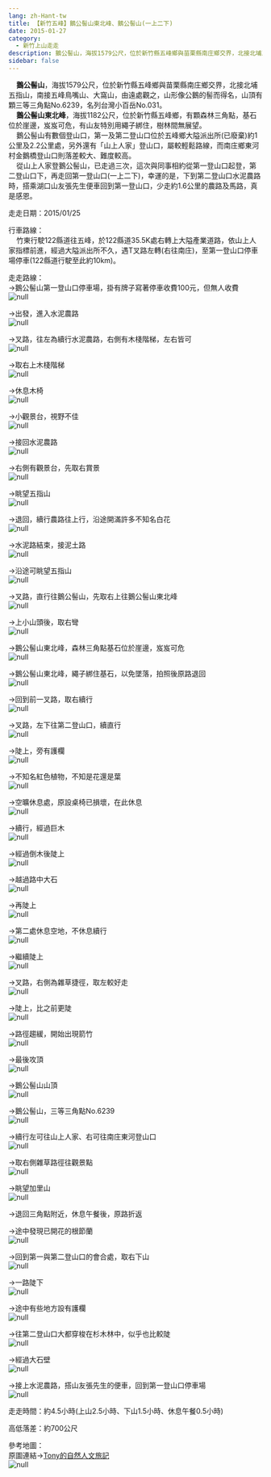 ```yaml
---
lang: zh-Hant-tw
title: 【新竹五峰】鵝公髻山東北峰、鵝公髻山(一上二下)
date: 2015-01-27
category: 
  - 新竹上山走走
description: 鵝公髻山，海拔1579公尺，位於新竹縣五峰鄉與苗栗縣南庄鄉交界，北接北埔五指山，南接五峰鳥嘴山、大窩山，由遠處觀之，山形像公鵝的髻而得名，山頂有顆三等三角點No.6239，名列台灣小百岳No.031。 鵝公髻山東北峰，海拔1182公尺，位於新竹縣五峰鄉，有顆森林三角點，基石位於崖邊，岌岌可危，有山友特別用繩子綁住，樹林間無展望。 鵝公髻山有數個登山口，第一及第二登山口位於五峰鄉大隘派出所(已廢棄)約1公里及2.2公里處，另外還有「山上人家」登山口，屬較輕鬆路線，而南庄鄉東河村金鵝橋登山口則落差較大、難度較高。 從山上人家登鵝公髻山，已走過三次，這次與同事相約從第一登山口起登，第二登山口下，再走回第一登山口(一上二下)，幸運的是，下到第二登山口水泥農路時，搭乘湖口山友張先生便車回到第一登山口，少走約1.6公里的農路及馬路，真是感恩。
sidebar: false
---
```


    **鵝公髻山**，海拔1579公尺，位於新竹縣五峰鄉與苗栗縣南庄鄉交界，北接北埔五指山，南接五峰鳥嘴山、大窩山，由遠處觀之，山形像公鵝的髻而得名，山頂有顆三等三角點No.6239，名列台灣小百岳No.031。  
    **鵝公髻山東北峰**，海拔1182公尺，位於新竹縣五峰鄉，有顆森林三角點，基石位於崖邊，岌岌可危，有山友特別用繩子綁住，樹林間無展望。  
    鵝公髻山有數個登山口，第一及第二登山口位於五峰鄉大隘派出所(已廢棄)約1公里及2.2公里處，另外還有「山上人家」登山口，屬較輕鬆路線，而南庄鄉東河村金鵝橋登山口則落差較大、難度較高。  
    從山上人家登鵝公髻山，已走過三次，這次與同事相約從第一登山口起登，第二登山口下，再走回第一登山口(一上二下)，幸運的是，下到第二登山口水泥農路時，搭乘湖口山友張先生便車回到第一登山口，少走約1.6公里的農路及馬路，真是感恩。

走走日期：2015/01/25

行車路線：  
    竹東行駛122縣道往五峰，於122縣道35.5K處右轉上大隘產業道路，依山上人家指標前進，經過大隘派出所不久，遇T叉路左轉(右往南庄)，至第一登山口停車場停車(122縣道行駛至此約10km)。

走走路線：  
→鵝公髻山第一登山口停車場，掛有牌子寫著停車收費100元，但無人收費  
![null](image/1068694593_l.jpg)

→出發，進入水泥農路  
![null](image/1068693619_l.jpg)

→叉路，往左為續行水泥農路，右側有木棧階梯，左右皆可  
![null](image/1068690929_l.jpg)

→取右上木棧階梯  
![null](image/1068692011_l.jpg)

→休息木椅  
![null](image/1068690527_l.jpg)

→小觀景台，視野不佳  
![null](image/1068692012_l.jpg)

→接回水泥農路  
![null](image/1068693232_l.jpg)

→右側有觀景台，先取右賞景  
![null](image/1068693233_l.jpg)

→眺望五指山  
![null](image/1068692815_l.jpg)

→退回，續行農路往上行，沿途開滿許多不知名白花  
![null](image/1068692120_l.jpg)

→水泥路結束，接泥土路  
![null](image/1068692817_l.jpg)

→沿途可眺望五指山  
![null](image/1068690371_l.jpg)

→叉路，直行往鵝公髻山，先取右上往鵝公髻山東北峰  
![null](image/1068693236_l.jpg)

→上小山頭後，取右彎  
![null](image/1068691532_l.jpg)

→鵝公髻山東北峰，森林三角點基石位於崖邊，岌岌可危  
![null](image/1068692601_l.jpg)

→鵝公髻山東北峰，繩子綁住基石，以免墜落，拍照後原路退回  
![null](image/1068691157_l.jpg)

→回到前一叉路，取右續行  
![null](image/1068693049_l.jpg)

→叉路，左下往第二登山口，續直行  
![null](image/1068692017_l.jpg)

→陡上，旁有護欄  
![null](image/1068692821_l.jpg)

→不知名紅色植物，不知是花還是葉  
![null](image/1068693050_l.jpg)

→空曠休息處，原設桌椅已損壞，在此休息  
![null](image/1068693834_l.jpg)

→續行，經過巨木  
![null](image/1068692603_l.jpg)

→經過倒木後陡上  
![null](image/1068691535_l.jpg)

→越過路中大石  
![null](image/1068691162_l.jpg)

→再陡上  
![null](image/1068691537_l.jpg)

→第二處休息空地，不休息續行  
![null](image/1068693836_l.jpg)

→繼續陡上  
![null](image/1068692604_l.jpg)

→叉路，右側為雜草捷徑，取左較好走  
![null](image/1068694510_l.jpg)

→陡上，比之前更陡  
![null](image/1068692124_l.jpg)

→路徑趨緩，開始出現箭竹  
![null](image/1068690536_l.jpg)

→最後攻頂  
![null](image/1068693244_l.jpg)

→鵝公髻山山頂  
![null](image/1068692607_l.jpg)

→鵝公髻山，三等三角點No.6239  
![null](image/1068693051_l.jpg)

→續行左可往山上人家、右可往南庄東河登山口  
![null](image/1068690939_l.jpg)

→取右側雜草路徑往觀景點  
![null](image/1068692609_l.jpg)

→眺望加里山  
![null](image/1068693840_l.jpg)

→退回三角點附近，休息午餐後，原路折返

→途中發現已開花的根節蘭  
![null](image/1068694610_l.jpg)

→回到第一與第二登山口的會合處，取右下山  
![null](image/1068692436_l.jpg)

→一路陡下  
![null](image/1068694511_l.jpg)

→途中有些地方設有護欄  
![null](image/1068692823_l.jpg)

→往第二登山口大都穿梭在杉木林中，似乎也比較陡  
![null](image/1068692021_l.jpg)

→經過大石壁  
![null](image/1068691540_l.jpg)

→接上水泥農路，搭山友張先生的便車，回到第一登山口停車場  
![null](image/1068693841_l.jpg)

走走時間：約4.5小時(上山2.5小時、下山1.5小時、休息午餐0.5小時)

高低落差：約700公尺

參考地圖：  
原圖連結→[Tony的自然人文旅記](http://www.tonyhuang39.com/tony0638/tony0638.html)  
![null](image/1068691541_l.jpg)